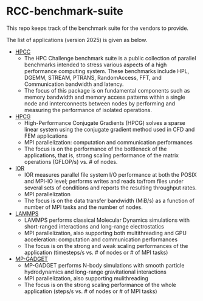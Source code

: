 # RCC-benchmark-suite

This repo keeps track of the benchmark suite for the vendors to provide.

The list of applications (version 2025) is given as below.

* [HPCC](https://github.com/icl-utk-edu/hpcc)
  - The ​HPC Challenge ​benchmark suite is a public collection of parallel benchmarks intended to stress various aspects of a high performance computing system. These benchmarks include HPL, DGEMM, STREAM, PTRANS, RandomAccess, FFT, and Communication bandwidth and latency.
  - The focus of this package is on fundamental components such as memory bandwidth and memory access patterns within a single node and innterconnects between nodes by performing and measuring the performance of isolated operations.
* [HPCG](https://github.com/hpcg-benchmark/hpcg)
  - High-Performance Conjugate Gradients (HPCG) solves a sparse linear system using the conjugate gradient method used in CFD and FEM applications
  - MPI parallelization: computation and communication performances
  - The focus is on the performance of the bottleneck of the applications, that is, strong scaling performance of the matrix operations (GFLOP/s) vs. # of nodes.
* [IOR](https://github.com/hpc/ior)
  - IOR measures parallel file system I/O performance at both the POSIX and MPI-IO level; performs writes and reads to/from files under several sets of conditions and reports the resulting throughput rates.
  - MPI parallelization
  - The focus is on the data transfer bandwidth (MiB/s) as a function of number of MPI tasks and the number of nodes.
* [LAMMPS](https://github.com/lammps/lammps)
  - LAMMPS performs classical Molecular Dynamics simulations with short-ranged interactions and long-range electrostatics
  - MPI parallelization, also supporting both multithreading and GPU acceleration: computation and communication performances
  - The focus is on the strong and weak scaling performances of the application (timesteps/s vs. # of nodes or # of MPI tasks)
* [MP-GADGET](https://github.com/MP-Gadget/MP-Gadget)
  - MP-GADGET performs N-body simulations with smooth particle hydrodynamics and long-range gravitational interactions
  - MPI parallelization, also supporting mulithreading
  - The focus is on the strong scaling performance of the whole application (steps/s vs. # of nodes or # of MPI tasks)
